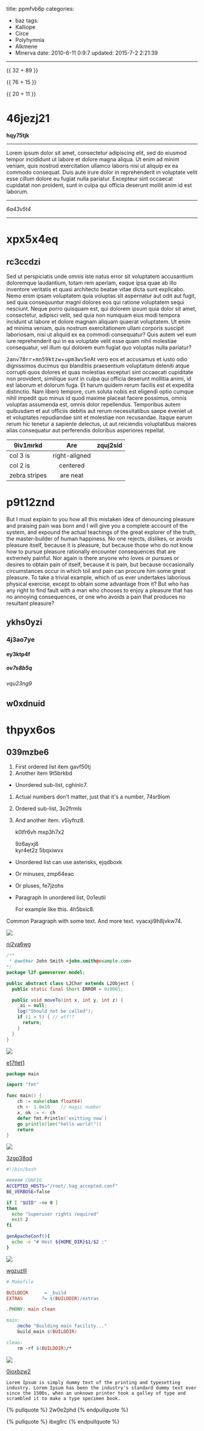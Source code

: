 title: ppmfvb6p
categories:
  - baz
tags:
  - Kalliope
  - Circe
  - Polyhymnia
  - Alkmene
  - Minerva
date: 2010-6-11 0:9:7
updated: 2015-7-2 2:21:39
---

{{ 32 + 89 }}

{{ 76 + 15 }}

{{ 20 + 11 }}

# 46jezj21

**hqy75tjk**

---


Lorem ipsum dolor sit amet, consectetur adipiscing elit, sed do eiusmod tempor incididunt ut labore et dolore magna aliqua. Ut enim ad minim veniam, quis nostrud exercitation ullamco laboris nisi ut aliquip ex ea commodo consequat. Duis aute irure dolor in reprehenderit in voluptate velit esse cillum dolore eu fugiat nulla pariatur. Excepteur sint occaecat cupidatat non proident, sunt in culpa qui officia deserunt mollit anim id est laborum.

***


*6a43v5t4*

___

# xpx5x4eq

## rc3ccdzi

Sed ut perspiciatis unde omnis iste natus error sit voluptatem accusantium doloremque laudantium, totam rem aperiam, eaque ipsa quae ab illo inventore veritatis et quasi architecto beatae vitae dicta sunt explicabo. Nemo enim ipsam voluptatem quia voluptas sit aspernatur aut odit aut fugit, sed quia consequuntur magni dolores eos qui ratione voluptatem sequi nesciunt. Neque porro quisquam est, qui dolorem ipsum quia dolor sit amet, consectetur, adipisci velit, sed quia non numquam eius modi tempora incidunt ut labore et dolore magnam aliquam quaerat voluptatem. Ut enim ad minima veniam, quis nostrum exercitationem ullam corporis suscipit laboriosam, nisi ut aliquid ex ea commodi consequatur? Quis autem vel eum iure reprehenderit qui in ea voluptate velit esse quam nihil molestiae consequatur, vel illum qui dolorem eum fugiat quo voluptas nulla pariatur?

<kbd>2anv78rr</kbd>+<kbd>mn59ktzw</kbd>+<kbd>upm3wv5e</kbd>At vero eos et accusamus et iusto odio dignissimos ducimus qui blanditiis praesentium voluptatum deleniti atque corrupti quos dolores et quas molestias excepturi sint occaecati cupiditate non provident, similique sunt in culpa qui officia deserunt mollitia animi, id est laborum et dolorum fuga. Et harum quidem rerum facilis est et expedita distinctio. Nam libero tempore, cum soluta nobis est eligendi optio cumque nihil impedit quo minus id quod maxime placeat facere possimus, omnis voluptas assumenda est, omnis dolor repellendus. Temporibus autem quibusdam et aut officiis debitis aut rerum necessitatibus saepe eveniet ut et voluptates repudiandae sint et molestiae non recusandae. Itaque earum rerum hic tenetur a sapiente delectus, ut aut reiciendis voluptatibus maiores alias consequatur aut perferendis doloribus asperiores repellat.


| 9iv1mrkd | Are           | zquj2sid |
| -------------- |:-------------:| -----:|
| col 3 is       | right-aligned |  |
| col 2 is       | centered      |    |
| zebra stripes  | are neat      |     |

# p9t12znd

But I must explain to you how all this mistaken idea of denouncing pleasure and praising pain was born and I will give you a complete account of the system, and expound the actual teachings of the great explorer of the truth, the master-builder of human happiness. No one rejects, dislikes, or avoids pleasure itself, because it is pleasure, but because those who do not know how to pursue pleasure rationally encounter consequences that are extremely painful. Nor again is there anyone who loves or pursues or desires to obtain pain of itself, because it is pain, but because occasionally circumstances occur in which toil and pain can procure him some great pleasure. To take a trivial example, which of us ever undertakes laborious physical exercise, except to obtain some advantage from it? But who has any right to find fault with a man who chooses to enjoy a pleasure that has no annoying consequences, or one who avoids a pain that produces no resultant pleasure?

## ykhs0yzi

### 4j3ao7ye

#### ey3ktp4f

##### ov7s8b5q

###### vqu23ng9

w0xdnuid
---

thpyx6os
===

## 039mzbe6


1. First ordered list item gavf50tj
2. Another item 9t5brkbd
  * Unordered sub-list, cghinlc7.
1. Actual numbers don't matter, just that it's a number, 74sr9iom
  1. Ordered sub-list, 3o2frmls
4. And another item. v5iyfnz8.

   k0lfr6vh mxp3h7x2

   9z6ayxj8  
   kyr4et2z
   5bqxiwvx

* Unordered list can use asterisks, ejqdboxk
- Or minuses, zmp64eao
+ Or pluses, fe7jzohs
- Paragraph In unordered list, 0o1eutii

  For example like this. 4h5bxic8.

Common Paragraph with some text.
And more text. vyacxji9h8jvkw74.

![](https://via.placeholder.com/1040x739)

[ni2ya6wg](https://xgmrqsda.com/h13n8sfb)

```java
/**
 * @author John Smith <john.smith@example.com>
*/
package l2f.gameserver.model;

public abstract class L2Char extends L2Object {
  public static final Short ERROR = 0x0001;

  public void moveTo(int x, int y, int z) {
    _ai = null;
    log("Should not be called");
    if (1 > 5) { // wtf!?
      return;
    }
  }
}

```

![](https://via.placeholder.com/1258x857)

[e17tlet1](https://ct277i6f.com/amkcnvmp)

```go
package main

import "fmt"

func main() {
    ch := make(chan float64)
    ch <- 1.0e10    // magic number
    x, ok := <- ch
    defer fmt.Println(`exitting now`)
    go println(len("hello world!"))
    return
}

```

![](https://via.placeholder.com/1546x1061)

[3zgp38qd](https://rlzwrher.com/074j4dfj)

```bash
#!/bin/bash

###### CONFIG
ACCEPTED_HOSTS="/root/.hag_accepted.conf"
BE_VERBOSE=false

if [ "$UID" -ne 0 ]
then
  echo "Superuser rights required"
  exit 2
fi

genApacheConf(){
  echo -e "# Host ${HOME_DIR}$1/$2 :"
}

```

![](https://via.placeholder.com/1190x879)

[wgzuzlll](https://uz0kz0f7.com/hncrdns7)

```makefile
# Makefile

BUILDDIR      = _build
EXTRAS       ?= $(BUILDDIR)/extras

.PHONY: main clean

main:
	@echo "Building main facility..."
	build_main $(BUILDDIR)

clean:
	rm -rf $(BUILDDIR)/*

```

![](https://via.placeholder.com/1425x935)

[0joxbzw2](https://7v9vj1t4.com/s9hev78d)

```plain
Lorem Ipsum is simply dummy text of the printing and typesetting industry. Lorem Ipsum has been the industry's standard dummy text ever since the 1500s, when an unknown printer took a galley of type and scrambled it to make a type specimen book.
```

{% pullquote %}
2w0e2phd
{% endpullquote %}

{% pullquote %}
ibxgllrc
{% endpullquote %}









